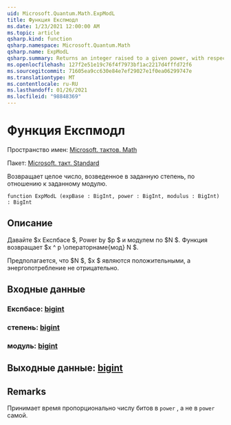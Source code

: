 ```yaml
---
uid: Microsoft.Quantum.Math.ExpModL
title: Функция Експмодл
ms.date: 1/23/2021 12:00:00 AM
ms.topic: article
qsharp.kind: function
qsharp.namespace: Microsoft.Quantum.Math
qsharp.name: ExpModL
qsharp.summary: Returns an integer raised to a given power, with respect to a given modulus.
ms.openlocfilehash: 127f2e51e19c76f4f7973bf1ac2217d4fffd72f6
ms.sourcegitcommit: 71605ea9cc630e84e7ef29027e1f0ea06299747e
ms.translationtype: MT
ms.contentlocale: ru-RU
ms.lasthandoff: 01/26/2021
ms.locfileid: "98848369"
---
```

# <a name="expmodl-function"></a>Функция Експмодл

Пространство имен: [Microsoft. тактов. Math](xref:Microsoft.Quantum.Math)

Пакет: [Microsoft. такт. Standard](https://nuget.org/packages/Microsoft.Quantum.Standard)


Возвращает целое число, возведенное в заданную степень, по отношению к заданному модулю.

```qsharp
function ExpModL (expBase : BigInt, power : BigInt, modulus : BigInt) : BigInt
```


## <a name="description"></a>Описание

Давайте $x Експбасе $, Power by $p $ и модулем по $N $.
Функция возвращает $x ^ p \операторнаме{мод} N $.

Предполагается, что $N $, $x $ являются положительными, а энергопотребление не отрицательно.

## <a name="input"></a>Входные данные

### <a name="expbase--bigint"></a>Експбасе: [bigint](xref:microsoft.quantum.lang-ref.bigint)




### <a name="power--bigint"></a>степень: [bigint](xref:microsoft.quantum.lang-ref.bigint)




### <a name="modulus--bigint"></a>модуль: [bigint](xref:microsoft.quantum.lang-ref.bigint)





## <a name="output--bigint"></a>Выходные данные: [bigint](xref:microsoft.quantum.lang-ref.bigint)



## <a name="remarks"></a>Remarks

Принимает время пропорционально числу битов в `power` , а не в `power` самой.